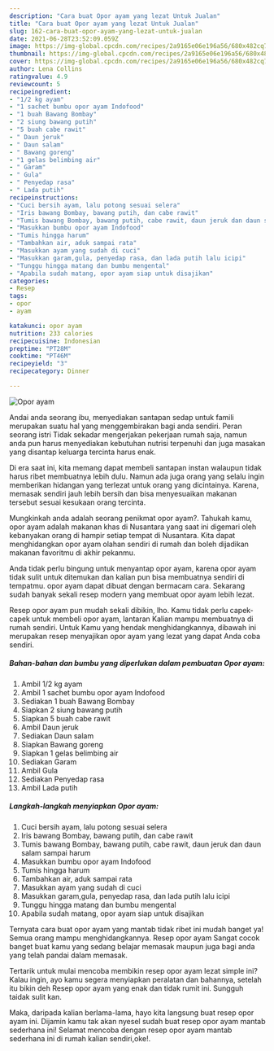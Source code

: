 ```yaml
---
description: "Cara buat Opor ayam yang lezat Untuk Jualan"
title: "Cara buat Opor ayam yang lezat Untuk Jualan"
slug: 162-cara-buat-opor-ayam-yang-lezat-untuk-jualan
date: 2021-06-28T23:52:09.059Z
image: https://img-global.cpcdn.com/recipes/2a9165e06e196a56/680x482cq70/opor-ayam-foto-resep-utama.jpg
thumbnail: https://img-global.cpcdn.com/recipes/2a9165e06e196a56/680x482cq70/opor-ayam-foto-resep-utama.jpg
cover: https://img-global.cpcdn.com/recipes/2a9165e06e196a56/680x482cq70/opor-ayam-foto-resep-utama.jpg
author: Lena Collins
ratingvalue: 4.9
reviewcount: 5
recipeingredient:
- "1/2 kg ayam"
- "1 sachet bumbu opor ayam Indofood"
- "1 buah Bawang Bombay"
- "2 siung bawang putih"
- "5 buah cabe rawit"
- " Daun jeruk"
- " Daun salam"
- " Bawang goreng"
- "1 gelas belimbing air"
- " Garam"
- " Gula"
- " Penyedap rasa"
- " Lada putih"
recipeinstructions:
- "Cuci bersih ayam, lalu potong sesuai selera"
- "Iris bawang Bombay, bawang putih, dan cabe rawit"
- "Tumis bawang Bombay, bawang putih, cabe rawit, daun jeruk dan daun salam sampai harum"
- "Masukkan bumbu opor ayam Indofood"
- "Tumis hingga harum"
- "Tambahkan air, aduk sampai rata"
- "Masukkan ayam yang sudah di cuci"
- "Masukkan garam,gula, penyedap rasa, dan lada putih lalu icipi"
- "Tunggu hingga matang dan bumbu mengental"
- "Apabila sudah matang, opor ayam siap untuk disajikan"
categories:
- Resep
tags:
- opor
- ayam

katakunci: opor ayam 
nutrition: 233 calories
recipecuisine: Indonesian
preptime: "PT28M"
cooktime: "PT46M"
recipeyield: "3"
recipecategory: Dinner

---
```



![Opor ayam](https://img-global.cpcdn.com/recipes/2a9165e06e196a56/680x482cq70/opor-ayam-foto-resep-utama.jpg)

Andai anda seorang ibu, menyediakan santapan sedap untuk famili merupakan suatu hal yang menggembirakan bagi anda sendiri. Peran seorang istri Tidak sekadar mengerjakan pekerjaan rumah saja, namun anda pun harus menyediakan kebutuhan nutrisi terpenuhi dan juga masakan yang disantap keluarga tercinta harus enak.

Di era  saat ini, kita memang dapat membeli santapan instan walaupun tidak harus ribet membuatnya lebih dulu. Namun ada juga orang yang selalu ingin memberikan hidangan yang terlezat untuk orang yang dicintainya. Karena, memasak sendiri jauh lebih bersih dan bisa menyesuaikan makanan tersebut sesuai kesukaan orang tercinta. 



Mungkinkah anda adalah seorang penikmat opor ayam?. Tahukah kamu, opor ayam adalah makanan khas di Nusantara yang saat ini digemari oleh kebanyakan orang di hampir setiap tempat di Nusantara. Kita dapat menghidangkan opor ayam olahan sendiri di rumah dan boleh dijadikan makanan favoritmu di akhir pekanmu.

Anda tidak perlu bingung untuk menyantap opor ayam, karena opor ayam tidak sulit untuk ditemukan dan kalian pun bisa membuatnya sendiri di tempatmu. opor ayam dapat dibuat dengan bermacam cara. Sekarang sudah banyak sekali resep modern yang membuat opor ayam lebih lezat.

Resep opor ayam pun mudah sekali dibikin, lho. Kamu tidak perlu capek-capek untuk membeli opor ayam, lantaran Kalian mampu membuatnya di rumah sendiri. Untuk Kamu yang hendak menghidangkannya, dibawah ini merupakan resep menyajikan opor ayam yang lezat yang dapat Anda coba sendiri.

<!--inarticleads1-->

##### Bahan-bahan dan bumbu yang diperlukan dalam pembuatan Opor ayam:

1. Ambil 1/2 kg ayam
1. Ambil 1 sachet bumbu opor ayam Indofood
1. Sediakan 1 buah Bawang Bombay
1. Siapkan 2 siung bawang putih
1. Siapkan 5 buah cabe rawit
1. Ambil  Daun jeruk
1. Sediakan  Daun salam
1. Siapkan  Bawang goreng
1. Siapkan 1 gelas belimbing air
1. Sediakan  Garam
1. Ambil  Gula
1. Sediakan  Penyedap rasa
1. Ambil  Lada putih




<!--inarticleads2-->

##### Langkah-langkah menyiapkan Opor ayam:

1. Cuci bersih ayam, lalu potong sesuai selera
1. Iris bawang Bombay, bawang putih, dan cabe rawit
1. Tumis bawang Bombay, bawang putih, cabe rawit, daun jeruk dan daun salam sampai harum
1. Masukkan bumbu opor ayam Indofood
1. Tumis hingga harum
1. Tambahkan air, aduk sampai rata
1. Masukkan ayam yang sudah di cuci
1. Masukkan garam,gula, penyedap rasa, dan lada putih lalu icipi
1. Tunggu hingga matang dan bumbu mengental
1. Apabila sudah matang, opor ayam siap untuk disajikan




Ternyata cara buat opor ayam yang mantab tidak ribet ini mudah banget ya! Semua orang mampu menghidangkannya. Resep opor ayam Sangat cocok banget buat kamu yang sedang belajar memasak maupun juga bagi anda yang telah pandai dalam memasak.

Tertarik untuk mulai mencoba membikin resep opor ayam lezat simple ini? Kalau ingin, ayo kamu segera menyiapkan peralatan dan bahannya, setelah itu bikin deh Resep opor ayam yang enak dan tidak rumit ini. Sungguh taidak sulit kan. 

Maka, daripada kalian berlama-lama, hayo kita langsung buat resep opor ayam ini. Dijamin kamu tak akan nyesel sudah buat resep opor ayam mantab sederhana ini! Selamat mencoba dengan resep opor ayam mantab sederhana ini di rumah kalian sendiri,oke!.

